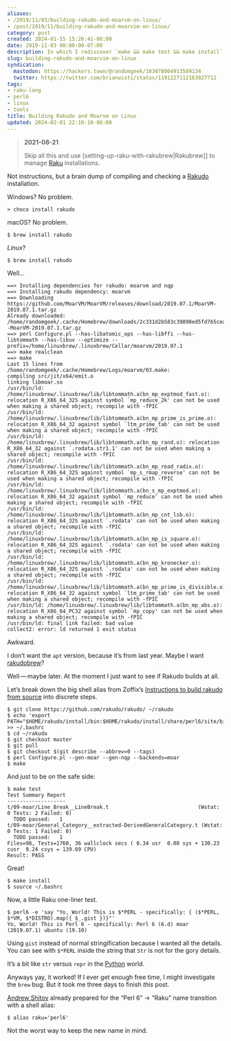 ```yaml
---
aliases:
- /2019/11/03/building-rakudo-and-moarvm-on-linux/
- /post/2019/11/building-rakudo-and-moarvim-on-linux/
category: post
created: 2024-01-15 15:26:41-08:00
date: 2019-11-03 00:00:00-07:00
description: In which I rediscover `make && make test && make install`
slug: building-rakudo-and-moarvim-on-linux
syndication:
  mastodon: https://hackers.town/@randomgeek/103078004913589134
  twitter: https://twitter.com/brianwisti/status/1191227112163827712
tags:
- raku-lang
- perl6
- linux
- tools
title: Building Rakudo and Moarvm on Linux
updated: 2024-02-01 22:10:10-08:00
---
```


> 
 > **2021-08-21**
>
 > Skip all this and use \[setting-up-raku-with-rakubrew|Rakubrew\]\] to manage [Raku](../../../card/Raku.md) installations.

Not instructions, but a brain dump of compiling and checking a [Rakudo](https://rakudo.org) installation.

Windows? No problem.

````
> choco install rakudo
````

macOS? No problem.

````
$ brew install rakudo
````

*Linux*?

````
$ brew install rakudo
````

Well…

````
==> Installing dependencies for rakudo: moarvm and nqp
==> Installing rakudo dependency: moarvm
==> Downloading https://github.com/MoarVM/MoarVM/releases/download/2019.07.1/MoarVM-2019.07.1.tar.gz
Already downloaded: /home/randomgeek/.cache/Homebrew/downloads/2c331d2b583c39890ed5fd765cea551c9e171136038a6a400217c7725ae60a9d--MoarVM-2019.07.1.tar.gz
==> perl Configure.pl --has-libatomic_ops --has-libffi --has-libtommath --has-libuv --optimize --prefix=/home/linuxbrew/.linuxbrew/Cellar/moarvm/2019.07.1
==> make realclean
==> make
Last 15 lines from /home/randomgeek/.cache/Homebrew/Logs/moarvm/03.make:
compiling src/jit/x64/emit.o
linking libmoar.so
/usr/bin/ld: /home/linuxbrew/.linuxbrew/lib/libtommath.a(bn_mp_exptmod_fast.o): relocation R_X86_64_32S against symbol `mp_reduce_2k' can not be used when making a shared object; recompile with -fPIC
/usr/bin/ld: /home/linuxbrew/.linuxbrew/lib/libtommath.a(bn_mp_prime_is_prime.o): relocation R_X86_64_32 against symbol `ltm_prime_tab' can not be used when making a shared object; recompile with -fPIC
/usr/bin/ld: /home/linuxbrew/.linuxbrew/lib/libtommath.a(bn_mp_rand.o): relocation R_X86_64_32 against `.rodata.str1.1' can not be used when making a shared object; recompile with -fPIC
/usr/bin/ld: /home/linuxbrew/.linuxbrew/lib/libtommath.a(bn_mp_read_radix.o): relocation R_X86_64_32S against symbol `mp_s_rmap_reverse' can not be used when making a shared object; recompile with -fPIC
/usr/bin/ld: /home/linuxbrew/.linuxbrew/lib/libtommath.a(bn_s_mp_exptmod.o): relocation R_X86_64_32 against symbol `mp_reduce' can not be used when making a shared object; recompile with -fPIC
/usr/bin/ld: /home/linuxbrew/.linuxbrew/lib/libtommath.a(bn_mp_cnt_lsb.o): relocation R_X86_64_32S against `.rodata' can not be used when making a shared object; recompile with -fPIC
/usr/bin/ld: /home/linuxbrew/.linuxbrew/lib/libtommath.a(bn_mp_is_square.o): relocation R_X86_64_32S against `.rodata' can not be used when making a shared object; recompile with -fPIC
/usr/bin/ld: /home/linuxbrew/.linuxbrew/lib/libtommath.a(bn_mp_kronecker.o): relocation R_X86_64_32S against `.rodata' can not be used when making a shared object; recompile with -fPIC
/usr/bin/ld: /home/linuxbrew/.linuxbrew/lib/libtommath.a(bn_mp_prime_is_divisible.o): relocation R_X86_64_32 against symbol `ltm_prime_tab' can not be used when making a shared object; recompile with -fPIC
/usr/bin/ld: /home/linuxbrew/.linuxbrew/lib/libtommath.a(bn_mp_abs.o): relocation R_X86_64_PC32 against symbol `mp_copy' can not be used when making a shared object; recompile with -fPIC
/usr/bin/ld: final link failed: bad value
collect2: error: ld returned 1 exit status
````

Awkward.

I don’t want the `apt` version, because it’s from last year. Maybe I want [rakudobrew](https://github.com/tadzik/rakudobrew)?

Well — maybe later. At the moment I just want to see if Rakudo builds at all.

Let’s break down the big shell alias from Zoffix’s [Instructions to build rakudo from source](https://github.com/zoffixznet/r) into discrete steps.

````
$ git clone https://github.com/rakudo/rakudo/ ~/rakudo
$ echo 'export PATH="$HOME/rakudo/install/bin:$HOME/rakudo/install/share/perl6/site/bin:$PATH"' >> ~/.bashrc
$ cd ~/rakudo
$ git checkout master
$ git pull
$ git checkout $(git describe --abbrev=0 --tags)
$ perl Configure.pl --gen-moar --gen-nqp --backends=moar
$ make
````

And just to be on the safe side:

````
$ make test
Test Summary Report
-------------------
t/09-moar/Line_Break__LineBreak.t                             (Wstat: 0 Tests: 2 Failed: 0)
  TODO passed:   1
t/09-moar/General_Category__extracted-DerivedGeneralCategory.t (Wstat: 0 Tests: 1 Failed: 0)
  TODO passed:   1
Files=98, Tests=1760, 36 wallclock secs ( 0.34 usr  0.08 sys + 130.23 cusr  9.24 csys = 139.89 CPU)
Result: PASS
````

Great!

````
$ make install
$ source ~/.bashrc
````

Now, a little Raku one-liner test.

````
$ perl6 -e 'say "Yo, World! This is $*PERL - specifically: { ($*PERL, $*VM, $*DISTRO).map({ $_.gist })}"'
Yo, World! This is Perl 6 - specifically: Perl 6 (6.d) moar (2019.07.1) ubuntu (19.10)
````

Using `gist` instead of normal stringification because I wanted all the details. You can see with `$*PERL` inside the string that `Str` is not for the gory details.

It’s a bit like `str` versus `repr` in the [Python](../../../card/Python.md) world.

Anyways yay, it worked! If I ever get enough free time, I might investigate the `brew` bug. But it took me three days to finish *this* post.

[Andrew Shitov](https://raku.online/) already prepared for the “Perl 6” → “Raku” name transition with a shell alias:

````
$ alias raku='perl6'
````

Not the worst way to keep the new name in mind.